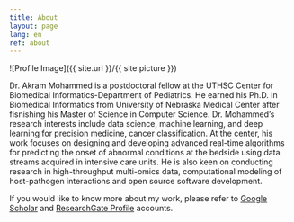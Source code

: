 ```yaml
---
title: About
layout: page
lang: en
ref: about
---
```


<head><link rel="shortcut icon" href="assets/images/favicon/favicon-32x32.png" type="image/x-icon"></head>

![Profile Image]({{ site.url }}/{{ site.picture }})

Dr. Akram Mohammed is a postdoctoral fellow at the UTHSC Center for Biomedical Informatics-Department of Pediatrics. He earned his Ph.D. in Biomedical Informatics from University of Nebraska Medical Center after fisnishing his Master of Science in Computer Science. Dr. Mohammed’s research interests include data science, machine learning, and deep learning for precision medicine, cancer classification. At the center, his work focuses on designing and developing advanced real-time algorithms for predicting the onset of abnormal conditions at the bedside using data streams acquired in intensive care units. He is also keen on conducting research in high-throughput multi-omics data, computational modeling of host-pathogen interactions and open source software development.

If you would like to know more about my work, please refer to <a href="https://scholar.google.com/citations?user=DuzpZDEAAAAJ&hl=en">Google Scholar</a> and <a href="https://www.researchgate.net/profile/Akram_Mohammed5"> ResearchGate Profile</a> accounts.
